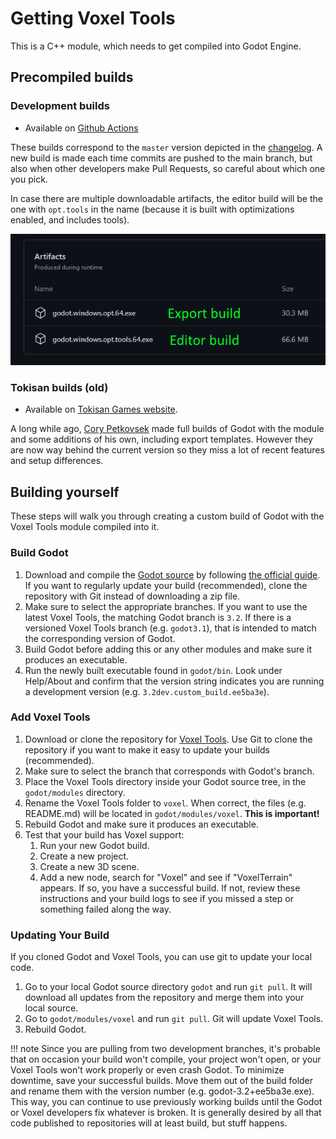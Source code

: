 Getting Voxel Tools
=====================

This is a C++ module, which needs to get compiled into Godot Engine.

Precompiled builds
-------------------

### Development builds

- Available on [Github Actions](https://github.com/Zylann/godot_voxel/actions)

These builds correspond to the `master` version depicted in the [changelog](https://github.com/Zylann/godot_voxel/blob/master/CHANGELOG.md).
A new build is made each time commits are pushed to the main branch, but also when other developers make Pull Requests, so careful about which one you pick.

In case there are multiple downloadable artifacts, the editor build will be the one with `opt.tools` in the name (because it is built with optimizations enabled, and includes tools).

![Github actions screenshot](images/github_actions_windows_artifacts.png)


### Tokisan builds (old)

- Available on [Tokisan Games website](http://tokisan.com/godot-binaries/).

A long while ago, [Cory Petkovsek](https://github.com/tinmanjuggernaut) made full builds of Godot with the module and some additions of his own, including export templates. However they are now way behind the current version so they miss a lot of recent features and setup differences.


Building yourself
------------------------

These steps will walk you through creating a custom build of Godot with the Voxel Tools module compiled into it.

### Build Godot

1. Download and compile the [Godot source](https://github.com/godotengine/godot) by following [the official guide](https://docs.godotengine.org/en/latest/development/compiling/index.html). If you want to regularly update your build (recommended), clone the repository with Git instead of downloading a zip file.
1. Make sure to select the appropriate branches. If you want to use the latest Voxel Tools, the matching Godot branch is `3.2`. If there is a versioned Voxel Tools branch (e.g. `godot3.1`), that is intended to match the corresponding version of Godot. 
1. Build Godot before adding this or any other modules and make sure it produces an executable.
1. Run the newly built executable found in `godot/bin`. Look under Help/About and confirm that the version string indicates you are running a development version (e.g. `3.2dev.custom_build.ee5ba3e`).


### Add Voxel Tools

1. Download or clone the repository for [Voxel Tools](https://github.com/Zylann/godot_voxel). Use Git to clone the repository if you want to make it easy to update your builds (recommended).
1. Make sure to select the branch that corresponds with Godot's branch.
1. Place the Voxel Tools directory inside your Godot source tree, in the `godot/modules` directory. 
1. Rename the Voxel Tools folder to `voxel`. When correct, the files (e.g. README.md) will be located in `godot/modules/voxel`. **This is important!**
1. Rebuild Godot and make sure it produces an executable.
1. Test that your build has Voxel support:
	1. Run your new Godot build.
	1. Create a new project.
	1. Create a new 3D scene.
	1. Add a new node, search for "Voxel" and see if "VoxelTerrain" appears. If so, you have a successful build. If not, review these instructions and your build logs to see if you missed a step or something failed along the way.


### Updating Your Build

If you cloned Godot and Voxel Tools, you can use git to update your local code.

1. Go to your local Godot source directory `godot` and run `git pull`. It will download all updates from the repository and merge them into your local source.
1. Go to `godot/modules/voxel` and run `git pull`. Git will update Voxel Tools.
1. Rebuild Godot.

!!! note
	Since you are pulling from two development branches, it's probable that on occasion your build won't compile, your project won't open, or your Voxel Tools won't work properly or even crash Godot. To minimize downtime, save your successful builds. Move them out of the build folder and rename them with the version number (e.g. godot-3.2+ee5ba3e.exe). This way, you can continue to use previously working builds until the Godot or Voxel developers fix whatever is broken. It is generally desired by all that code published to repositories will at least build, but stuff happens.
